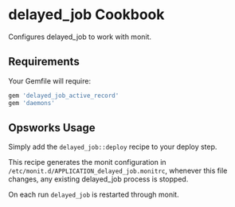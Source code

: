 delayed_job Cookbook
====================
Configures delayed_job to work with monit.

Requirements
------------

Your Gemfile will require:

```ruby
gem 'delayed_job_active_record'
gem 'daemons'
```


Opsworks Usage
--------------

Simply add the `delayed_job::deploy` recipe to your deploy step.

This recipe generates the monit configuration in
`/etc/monit.d/APPLICATION_delayed_job.monitrc`, whenever this file changes, any
existing delayed_job process is stopped.

On each run `delayed_job` is restarted through monit.
